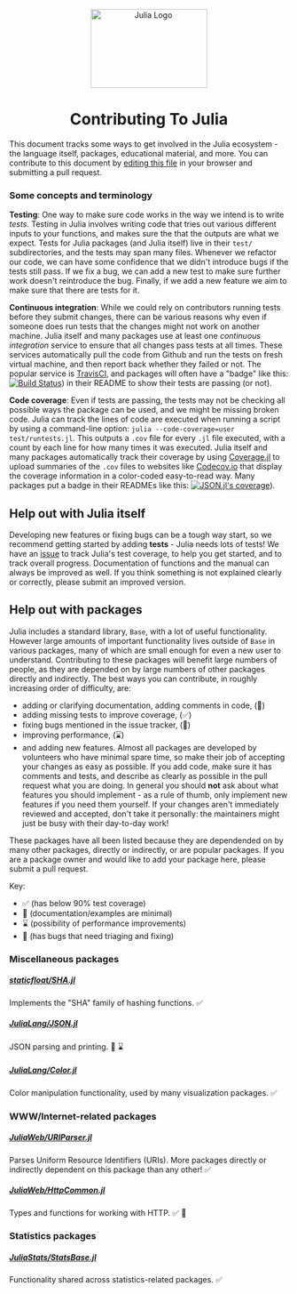 <a name="logo"/>
<div align="center">
<a href="http://julialang.org/" target="_blank">
<img src="http://julialang.org/images/logo_hires.png" alt="Julia Logo" width="210" height="142"></img>
</a>
<br>
<h1>Contributing To Julia</h1>
</div>


This document tracks some ways to get involved in the Julia ecosystem - the language itself,
packages, educational material, and more. You can contribute to this document by
[editing this file](https://github.com/IainNZ/ContributeToJulia/edit/master/README.md)
in your browser and submitting a pull request.


###  Some concepts and terminology

**Testing**: One way to make sure code works in the way we intend is to write *tests*.
Testing in Julia involves writing code that tries out various different inputs to your
functions, and makes sure the that the outputs are what we expect.
Tests for Julia packages (and Julia itself) live in their `test/` subdirectories, and
the tests may span many files. Whenever we refactor our code, we can have some confidence
that we didn't introduce bugs if the tests still pass. If we fix a bug, we can add a
new test to make sure further work doesn't reintroduce the bug. Finally, if we add
a new feature we aim to make sure that there are tests for it.

**Continuous integration**: While we could rely on contributors running tests before
they submit changes, there can be various reasons why even if someone does run tests
that the changes might not work on another machine. Julia itself and many packages use
at least one *continuous integration* service to ensure that all changes pass tests
at all times. These services automatically pull the code from Github and run the
tests on fresh virtual machine, and then report back whether they failed or not.
The popular service is [TravisCI](http://travis-ci.org), and packages will often have
a "badge" like this:
[![Build Status](https://travis-ci.org/JuliaLang/JSON.jl.svg)](https://travis-ci.org/JuliaLang/JSON.jl))
in their README to show their tests are passing (or not).

**Code coverage**: Even if tests are passing, the tests may not be checking all
possible ways the package can be used, and we might be missing broken code.
Julia can track the lines of code are executed when running a script by using a
command-line option: ``julia --code-coverage=user test/runtests.jl``.
This outputs a `.cov` file for every `.jl` file executed, with a count by each
line for how many times it was executed. Julia itself and many packages automatically
track their coverage by using [Coverage.jl](https://github.com/IainNZ/Coverage.jl)
to upload summaries of the `.cov` files to websites like
[Codecov.io](http://codecov.io) that display the coverage information in a color-coded
easy-to-read way. Many packages put a badge in their READMEs like this:
[![JSON.jl's coverage](http://codecov.io/github/JuliaLang/JSON.jl/coverage.svg?branch=master)](http://codecov.io/github/JuliaLang/JSON.jl?branch=master)).


## Help out with Julia itself

Developing new features or fixing bugs can be a tough way start, so we recommend
getting started by adding **tests** - Julia needs lots of tests!
We have an [issue](https://github.com/JuliaLang/julia/issues/11885) to track
Julia's test coverage, to help you get started, and to track overall progress.
Documentation of functions and the manual can always be improved as well. If
you think something is not explained clearly or correctly, please submit an
improved version.


## Help out with packages

Julia includes a standard library, `Base`, with a lot of useful functionality.
However large amounts of important functionality lives outside of `Base` in
various packages, many of which are small enough for even a new user to understand.
Contributing to these packages will benefit large numbers of people, as they are
depended on by large numbers of other packages directly and indirectly.
The best ways you can contribute, in roughly increasing order of difficulty, are:
* adding or clarifying documentation, adding comments in code, (:book:)
* adding missing tests to improve coverage, (:white_check_mark:)
* fixing bugs mentioned in the issue tracker, (:bug:)
* improving performance, (:hourglass:)
* and adding new features.
Almost all packages are developed by volunteers who have minimal spare time, so
make their job of accepting your changes as easy as possible. If you add code,
make sure it has comments and tests, and describe as clearly as possible in
the pull request what you are doing. In general you should **not** ask about
what features you should implement - as a rule of thumb, only implement new
features if you need them yourself. If your changes aren't immediately
reviewed and accepted, don't take it personally: the maintainers might just
be busy with their day-to-day work!

These packages have all been listed because they are dependended on by
many other packages, directly or indirectly, or are popular packages.
If you are a package owner and would like to add your package here, please
submit a pull request.

Key:
* :white_check_mark: (has below 90% test coverage)
* :book: (documentation/examples are minimal)
* :hourglass: (possibility of performance improvements)
* :bug: (has bugs that need triaging and fixing)

### Miscellaneous packages

##### [staticfloat/SHA.jl](https://github.com/staticfloat/SHA.jl)
Implements the "SHA" family of hashing functions.
:white_check_mark:

##### [JuliaLang/JSON.jl](https://github.com/JuliaLang/JSON.jl)
JSON parsing and printing.
:book: :hourglass:

##### [JuliaLang/Color.jl](https://github.com/JuliaLang/Color.jl)
Color manipulation functionality, used by many visualization packages.
:white_check_mark:

### WWW/Internet-related packages

##### [JuliaWeb/URIParser.jl](https://github.com/JuliaWeb/URIParser.jl)
Parses Uniform Resource Identifiers (URIs).
More packages directly or indirectly dependent on this package than any other!
:white_check_mark:

##### [JuliaWeb/HttpCommon.jl](https://github.com/JuliaWeb/HttpCommon.jl)
Types and functions for working with HTTP.
:white_check_mark: :bug:


### Statistics packages

##### [JuliaStats/StatsBase.jl](https://github.com/JuliaStats/StatsBase.jl)
Functionality shared across statistics-related packages.
:white_check_mark:
